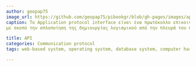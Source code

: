 ```yaml
---
author: geopap75
image_url: https://github.com/geopap75/pibookgr/blob/gh-pages/images/api.jpg
caption: To Application protocol interface είναι ένα πρωτόκολλο επικοινωνίας μεταξύ ενός πελάτη(client) και ενός εξυπηρετητή(server)
με σκοπό την απλοποίηση της δημιουργίας λογισμικού από την πλευρά του πελάτη

title: API
categories: Communication protocol
tags: web-based system, operating system, database system, computer hardware

---
```


